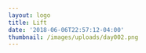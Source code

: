 ```yaml
---
layout: logo
title: Lift
date: '2018-06-06T22:57:12-04:00'
thumbnail: /images/uploads/day002.png
---
```


